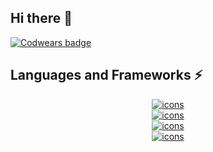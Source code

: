 ## Hi there 👋
[![Codwears badge](https://www.codewars.com/users/kudinovaRenataDev/badges/large)](https://www.codewars.com/users/kudinovaRenataDev)

## Languages and Frameworks ⚡

<div align='center'>
    <a href='http://skillicons.dev'>
        <img src='http://skillicons.dev/icons?i=html,css,sass,styledcomponents' alt='icons'/> <br>
        <img src='http://skillicons.dev/icons?i=js,ts,react,redux,angular,vite,vitest,nodejs' alt='icons'/> <br>
        <img src='http://skillicons.dev/icons?i=materialui,npm,pnpm,yarn,figma,ps,ai' alt='icons'/> <br>
       <img src='http://skillicons.dev/icons?i=vscode,webstorm,git,github' alt='icons'/> <br>
    </a>
</div>

<!--
**kdrenata/kdrenata** is a ✨ _special_ ✨ repository because its `README.md` (this file) appears on your GitHub profile.

Here are some ideas to get you started:

- 🔭 I’m currently working on ...
- 🌱 I’m currently learning ...
- 👯 I’m looking to collaborate on ...
- 🤔 I’m looking for help with ...
- 💬 Ask me about ...
- 📫 How to reach me: ...
- 😄 Pronouns: ...
- ⚡ Fun fact: ...
-->
